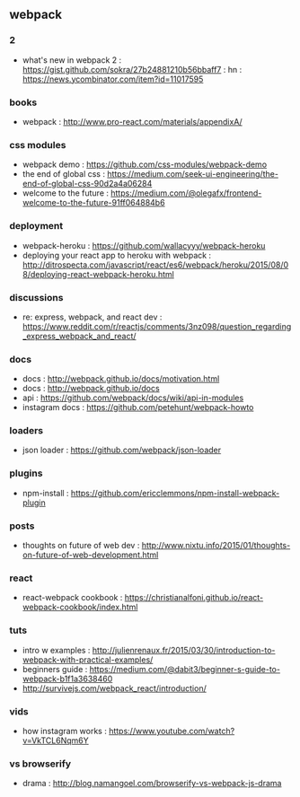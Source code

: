 ## webpack

### 2
- what's new in webpack 2 : https://gist.github.com/sokra/27b24881210b56bbaff7 : hn : https://news.ycombinator.com/item?id=11017595

### books
- webpack : http://www.pro-react.com/materials/appendixA/

### css modules
- webpack demo : https://github.com/css-modules/webpack-demo
- the end of global css : https://medium.com/seek-ui-engineering/the-end-of-global-css-90d2a4a06284
- welcome to the future : https://medium.com/@olegafx/frontend-welcome-to-the-future-91ff064884b6

### deployment
- webpack-heroku : https://github.com/wallacyyy/webpack-heroku
- deploying your react app to heroku with webpack : http://ditrospecta.com/javascript/react/es6/webpack/heroku/2015/08/08/deploying-react-webpack-heroku.html

### discussions
- re: express, webpack, and react dev : https://www.reddit.com/r/reactjs/comments/3nz098/question_regarding_express_webpack_and_react/

### docs
- docs : http://webpack.github.io/docs/motivation.html
- docs : http://webpack.github.io/docs                                                                                  
- api : https://github.com/webpack/docs/wiki/api-in-modules
- instagram docs : https://github.com/petehunt/webpack-howto

### loaders
- json loader : https://github.com/webpack/json-loader

### plugins
- npm-install : https://github.com/ericclemmons/npm-install-webpack-plugin

### posts
- thoughts on future of web dev : http://www.nixtu.info/2015/01/thoughts-on-future-of-web-development.html

### react
- react-webpack cookbook : https://christianalfoni.github.io/react-webpack-cookbook/index.html

### tuts
- intro w examples : http://julienrenaux.fr/2015/03/30/introduction-to-webpack-with-practical-examples/
- beginners guide : https://medium.com/@dabit3/beginner-s-guide-to-webpack-b1f1a3638460                                 
- http://survivejs.com/webpack_react/introduction/                                                      

### vids
- how instagram works : https://www.youtube.com/watch?v=VkTCL6Nqm6Y

### vs browserify
- drama : http://blog.namangoel.com/browserify-vs-webpack-js-drama
